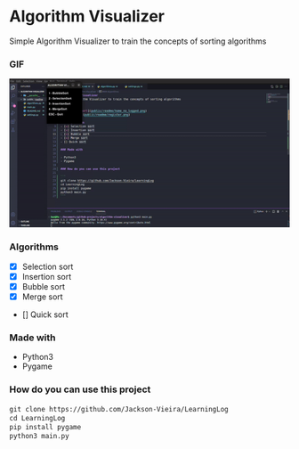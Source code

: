 # Algorithm Visualizer
Simple Algorithm Visualizer to train the concepts of sorting algorithms

### GIF
![algorithms](public/readme/algorithms.gif)

### Algorithms
- [x] Selection sort
- [x] Insertion sort
- [x] Bubble sort
- [x] Merge sort
- [] Quick sort

### Made with

- Python3
- Pygame

### How do you can use this project

```
git clone https://github.com/Jackson-Vieira/LearningLog
cd LearningLog
pip install pygame
python3 main.py
```